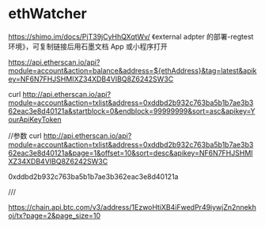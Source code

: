 # ethWatcher
https://shimo.im/docs/PjT39jCyHhQXqtWv/ 
《external adpter 的部署-regtest 环境》，可复制链接后用石墨文档 App 或小程序打开




https://api.etherscan.io/api?module=account&action=balance&address=${ethAddress}&tag=latest&apikey=NF6N7FHJSHMIXZ34XDB4VIBQ8Z6242SW3C


curl http://api.etherscan.io/api?module=account&action=txlist&address=0xddbd2b932c763ba5b1b7ae3b362eac3e8d40121a&startblock=0&endblock=99999999&sort=asc&apikey=YourApiKeyToken


//参数
curl http://api.etherscan.io/api?module=account&action=txlist&address=0xddbd2b932c763ba5b1b7ae3b362eac3e8d40121a&page=1&offset=10&sort=desc&apikey=NF6N7FHJSHMIXZ34XDB4VIBQ8Z6242SW3C




0xddbd2b932c763ba5b1b7ae3b362eac3e8d40121a


///

https://chain.api.btc.com/v3/address/1EzwoHtiXB4iFwedPr49iywjZn2nnekhoj/tx?page=2&page_size=10
